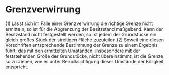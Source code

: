 # Grenzverwirrung

(1) Lässt sich im Falle einer Grenzverwirrung die richtige Grenze nicht ermitteln, so ist für die Abgrenzung der Besitzstand maßgebend. Kann der Besitzstand nicht festgestellt werden, so ist jedem der Grundstücke ein gleich großes Stück der streitigen Fläche zuzuteilen.(2) Soweit eine diesen Vorschriften entsprechende Bestimmung der Grenze zu einem Ergebnis führt, das mit den ermittelten Umständen, insbesondere mit der feststehenden Größe der Grundstücke, nicht übereinstimmt, ist die Grenze so zu ziehen, wie es unter Berücksichtigung dieser Umstände der Billigkeit entspricht. 

